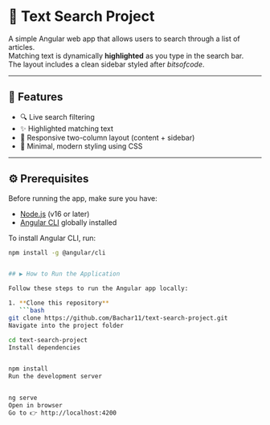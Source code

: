 # 🧠 Text Search Project

A simple Angular web app that allows users to search through a list of articles.  
Matching text is dynamically **highlighted** as you type in the search bar.  
The layout includes a clean sidebar styled after *bitsofcode*.

---

## 🚀 Features

- 🔍 Live search filtering  
- ✨ Highlighted matching text  
- 🧱 Responsive two-column layout (content + sidebar)  
- 🎨 Minimal, modern styling using CSS  

---

## ⚙️ Prerequisites

Before running the app, make sure you have:

- [Node.js](https://nodejs.org/en/download/) (v16 or later)
- [Angular CLI](https://angular.io/cli) globally installed  

To install Angular CLI, run:

```bash
npm install -g @angular/cli


## ▶️ How to Run the Application

Follow these steps to run the Angular app locally:

1. **Clone this repository**
   ```bash
git clone https://github.com/Bachar11/text-search-project.git
Navigate into the project folder

cd text-search-project
Install dependencies


npm install
Run the development server


ng serve
Open in browser
Go to 👉 http://localhost:4200
